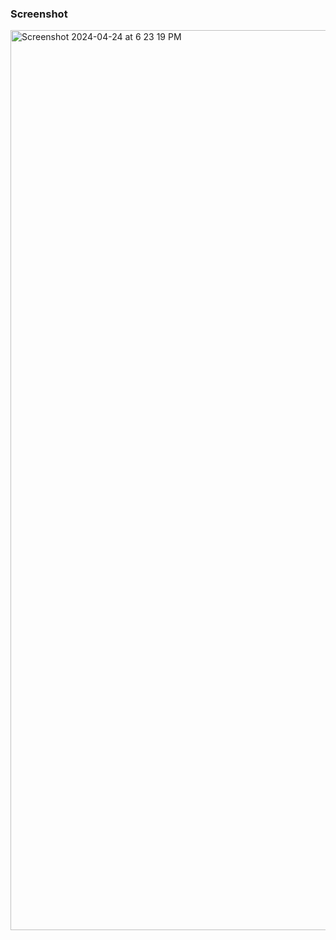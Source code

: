 ### Screenshot

<img width="1440" alt="Screenshot 2024-04-24 at 6 23 19 PM" src="https://github.com/immanu10/premagic-assignment/assets/54578417/d4a4e041-b611-445e-994b-77c143fe2619">
